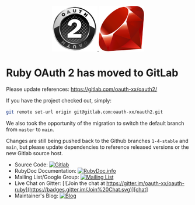 <p align="center">
    <a href="http://oauth.net/2/" target="_blank" rel="noopener">
      <img src="https://github.com/oauth-xx/oauth2/raw/main/docs/images/logo/oauth2-logo-124px.png?raw=true" alt="OAuth 2.0 Logo by Chris Messina, CC BY-SA 3.0">
    </a>
    <a href="https://www.ruby-lang.org/" target="_blank" rel="noopener">
      <img width="124px" src="https://github.com/oauth-xx/oauth2/raw/main/docs/images/logo/ruby-logo-198px.svg?raw=true" alt="Yukihiro Matsumoto, Ruby Visual Identity Team, CC BY-SA 2.5">
    </a>
</p>

# Ruby OAuth 2 has moved to GitLab

Please update references: https://gitlab.com/oauth-xx/oauth2/

If you have the project checked out, simply:
```bash
git remote set-url origin git@gitlab.com:oauth-xx/oauth2.git
```

We also took the opportunity of the migration to switch the default branch from `master` to `main`.

Changes are still being pushed back to the Github branches `1-4-stable` and `main`, but please update dependencies to reference released versions or the new Gitlab source host.

* Source Code: [![Gitlab](https://img.shields.io/badge/source-gitlab-brightgreen.svg?style=flat)][source]
* RubyDoc Documentation: [![RubyDoc.info](https://img.shields.io/badge/documentation-rubydoc-brightgreen.svg?style=flat)][documentation]
* Mailing List/Google Group: [![Mailing List](https://img.shields.io/badge/group-mailinglist-violet.svg?style=social&logo=google)][mailinglist]
* Live Chat on Gitter: [![Join the chat at https://gitter.im/oauth-xx/oauth-ruby](https://badges.gitter.im/Join%20Chat.svg)][chat]
* Maintainer's Blog: [![Blog](https://img.shields.io/badge/blog-railsbling-brightgreen.svg?style=flat)][blogpage]

[documentation]: https://rubydoc.info/github/oauth-xx/oauth2
[mailinglist]: http://groups.google.com/group/oauth-ruby
[chat]: https://gitter.im/oauth-xx/oauth2?utm_source=badge&utm_medium=badge&utm_campaign=pr-badge&utm_content=badge
[blogpage]: http://www.railsbling.com/tags/oauth2/
[source]: https://gitlab.com/oauth-xx/oauth2/
